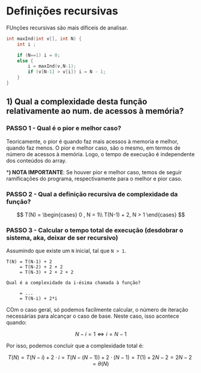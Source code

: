 # Definições recursivas

FUnções recursivas são mais díficeis de analisar.

```c
int maxInd(int v[], int N) {
    int i ;

    if (N==1) i = 0;
    else {
        i = maxInd(v,N-1); 
        if (v[N-1] > v[i]) i = N - 1;
    }
}
```


## 1) Qual a complexidade desta função relativamente ao num. de acessos à memória?

### PASSO 1 - Qual é o pior e melhor caso?

Teoricamente, o pior é quando faz mais acessos à memoria e melhor, quando faz menos. O pior e melhor caso, são o mesmo, em termos de número de acessos à memória. Logo, o tempo de execução é independente dos conteúdos do array.

***) NOTA IMPORTANTE**: Se houver pior e melhor caso, temos de seguir ramificações do programa, respectivamente para o melhor e pior caso.

### PASSO 2 - Qual a definição recursiva de complexidade da função?

$$
T(N) = 
\begin{cases}
0 , N = 1\\
T(N-1) + 2, N > 1
\end{cases}
$$

### PASSO 3 - Calcular o tempo total de execução (desdobrar o sistema, aka, deixar de ser recursivo)

Assumindo que existe um `N` inicial, tal que `N > 1`.
```
T(N) = T(N-1) + 2
     = T(N-2) + 2 + 2
     = T(N-3) + 2 + 2 + 2

Qual é a complexidade da i-ésima chamada à função?

     = ...
     = T(N-i) + 2*i
```

COm o caso geral, só podemos facilmente calcular, o número de iteração necessárias para alcançar o caso de base. Neste caso, isso acontece quando:

$$
N - i = 1 \Leftrightarrow i = N - 1
$$

Por isso, podemos concluir que a complexidade total é:

$$
T(N) = T(N-i) + 2\cdot i
     = T(N-(N-1)) + 2 \cdot(N-1)
     = T(1) + 2N - 2
     = 2N - 2 = \theta(N)
$$